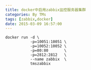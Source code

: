 ```yaml
---
title: docker中启用zabbix监控服务器集群
categories: By TMs
tags: [zabbix,docker]
date: 2015-03-09 16:57:00
---
```


    docker run -d \
               -p=10051:10051 \
               -p=10052:10052 \
               -p=80:80       \
               -p=2812:2812   \
               --name zabbix  \
               tmszabbix

